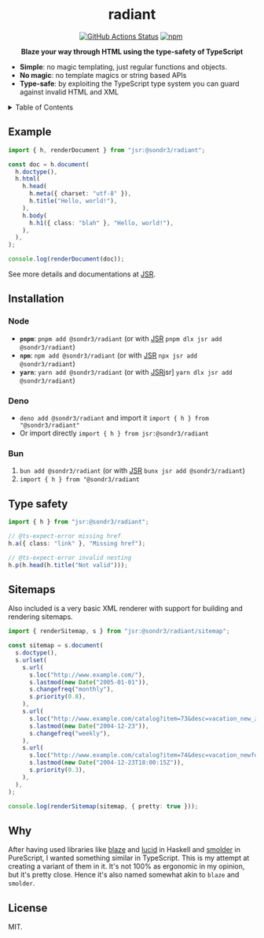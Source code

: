<h1 align="center">radiant</h1>
<p align="center">
    <a href="https://github.com/sondr3/radiant/actions"><img alt="GitHub Actions Status" src="https://github.com/sondr3/radiant/workflows/pipeline/badge.svg" /></a>
    <a href="https://www.npmjs.com/package/@sondr3/radiant"><img alt="npm" src="https://img.shields.io/npm/v/@sondr3/radiant" /></a>
    <a href="https://jsr.io/@sondr3/radiant"> <img src="https://jsr.io/badges/@sondr3/radiant" alt="" /></a>
</p>

<p align="center">
  <b>Blaze your way through HTML using the type-safety of TypeScript</b>
</p>

- **Simple**: no magic templating, just regular functions and objects.
- **No magic**: no template magics or string based APIs
- **Type-safe**: by exploiting the TypeScript type system you can guard against invalid HTML and XML

<details>
<summary>Table of Contents</summary>
<br />

- [Example](#example)
- [Installation](#installation)
- [Type safety](#type-safety)
- [Why](#why)
- [License](#license)

</details>

## Example

```ts
import { h, renderDocument } from "jsr:@sondr3/radiant";

const doc = h.document(
  h.doctype(),
  h.html(
    h.head(
      h.meta({ charset: "utf-8" }),
      h.title("Hello, world!"),
    ),
    h.body(
      h.h1({ class: "blah" }, "Hello, world!"),
    ),
  ),
);

console.log(renderDocument(doc));
```

See more details and documentations at [JSR](https://jsr.io/@sondr3/radiant).

## Installation

### Node

- **`pnpm`**: `pnpm add @sondr3/radiant` (or with [JSR][jsr] `pnpm dlx jsr add @sondr3/radiant`)
- **`npm`**: `npm add @sondr3/radiant` (or with [JSR][jsr] `npx jsr add @sondr3/radiant`)
- **`yarn`**: `yarn add @sondr3/radiant` (or with [JSR]jsr] `yarn dlx jsr add @sondr3/radiant`)

### Deno

- `deno add @sondr3/radiant` and import it `import { h } from "@sondr3/radiant"`
- Or import directly `import { h } from jsr:@sondr3/radiant`

### Bun

1. `bun add @sondr3/radiant` (or with [JSR][jsr] `bunx jsr add @sondr3/radiant`)
1. `import { h } from "@sondr3/radiant`

## Type safety

```ts
import { h } from "jsr:@sondr3/radiant";

// @ts-expect-error missing href
h.a({ class: "link" }, "Missing href");

// @ts-expect-error invalid nesting
h.p(h.head(h.title("Not valid")));
```

## Sitemaps

Also included is a very basic XML renderer with support for building and rendering sitemaps.

```ts
import { renderSitemap, s } from "jsr:@sondr3/radiant/sitemap";

const sitemap = s.document(
  s.doctype(),
  s.urlset(
    s.url(
      s.loc("http://www.example.com/"),
      s.lastmod(new Date("2005-01-01")),
      s.changefreq("monthly"),
      s.priority(0.8),
    ),
    s.url(
      s.loc("http://www.example.com/catalog?item=73&desc=vacation_new_zealand"),
      s.lastmod(new Date("2004-12-23")),
      s.changefreq("weekly"),
    ),
    s.url(
      s.loc("http://www.example.com/catalog?item=74&desc=vacation_newfoundland"),
      s.lastmod(new Date("2004-12-23T18:00:15Z")),
      s.priority(0.3),
    ),
  ),
);

console.log(renderSitemap(sitemap, { pretty: true }));
```

## Why

After having used libraries like [blaze][blaze] and [lucid][lucid] in Haskell and [smolder][smolder] in PureScript, I
wanted something similar in TypeScript. This is my attempt at creating a variant of them in it. It's not 100% as
ergonomic in my opinion, but it's pretty close. Hence it's also named somewhat akin to `blaze` and `smolder`.

## License

MIT.

[blaze]: https://jaspervdj.be/blaze/
[lucid]: https://github.com/chrisdone/lucid/tree/master/lucid2
[smolder]: https://github.com/bodil/purescript-smolder
[jsr]: https://jsr.io/